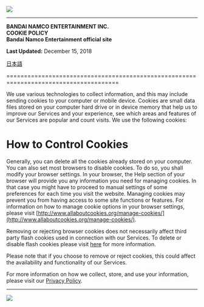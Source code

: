 ![](/images/bnlogo.svg?dt=20241128090000)

* * *

**BANDAI NAMCO ENTERTAINMENT INC.  
COOKIE POLICY  
Bandai Namco Entertainment official site**

**Last Updated:** December 15, 2018

[日本語](https://legal.bandainamcoent.co.jp/privacy/cookies-bandainamcoent-official-jp)


======================================================================================

We use various technologies to collect information, and this may include sending cookies to your computer or mobile device. Cookies are small data files stored on your computer hard drive or in device memory that help us to improve our Services and your experience, see which areas and features of our Services are popular and count visits. We use the following cookies:

How to Control Cookies
======================

Generally, you can delete all the cookies already stored on your computer. You can also set most browsers to disable cookies. To do so, you shall modify your browser settings. In your browser, the Help section of your browser will provide you any information you need for managing cookies. In that case you might have to proceed to manual settings of some preferences for each time you visit the website. Managing cookies may prevent you from having access to some site functions or features. For information on how to manage cookie options in your browser settings, please visit [http://www.allaboutcookies.org/manage-cookies/](http://www.allaboutcookies.org/manage-cookies/).

Removing or rejecting browser cookies does not necessarily affect third party flash cookies used in connection with our Services. To delete or disable flash cookies please visit [here](http://www.macromedia.com/support/documentation/en/flashplayer/help/help02.html) for more information.

Please note that if you choose to remove or reject cookies, this could affect the availability and functionality of our Services.

For more information on how we collect, store, and use your information, please visit our [Privacy Policy](https://legal.bandainamcoent.co.jp/privacy/).

* * *

![](/images/gfoot_cpyrgt.svg?dt=20241128090000)